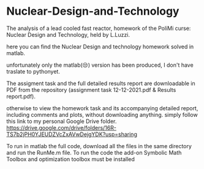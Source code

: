 # Nuclear-Design-and-Technology
The analysis of a lead cooled fast reactor, homework of the PoliMi curse: Nuclear Design and Technology, held by L.Luzzi.


here you can find the Nuclear Design and technology homework solved in matlab.

unfortunately only the matlab(😒) version has been produced, I don't have traslate to pythonyet.

The assigment task and the full detailed results report are downloadable in PDF from the repository (assignment task 12-12-2021.pdf & Results report.pdf).

otherwise to view the homework task and its accompanying detailed report, including comments and plots, without downloading anything.
simply follow this link to my personal Google Drive folder.
https://drive.google.com/drive/folders/16R-TS7b2jPH0YJEUDZVcZxAVwDejgYDK?usp=sharing


To run in matlab the full code, download all the files in the same directory and run the RunMe.m file.
To run the code the add-on Symbolic Math Toolbox and optimization toolbox must be installed 
